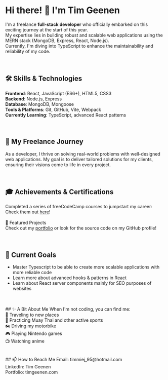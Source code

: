 # Hi there! 👋 I'm Tim Geenen
I'm a freelance <b>full-stack developer</b> who officially embarked on this exciting journey at the start of this year. <br>
My expertise lies in building robust and scalable web applications using the MERN stack (MongoDB, Express, React, Node.js). <br>
Currently, I'm diving into TypeScript to enhance the maintainability and reliability of my code. <br>
<br>
<br>
## 🛠️ Skills & Technologies
<b>Frontend</b>: React, JavaScript (ES6+), HTML5, CSS3 <br>
<b>Backend</b>: Node.js, Express <br>
<b>Database</b>: MongoDB, Mongoose <br>
<b>Tools & Platforms</b>: Git, GitHub, Vite, Webpack <br>
<b>Currently Learning</b>: TypeScript, advanced React patterns <br>
<br>
<br>
## 💼 My Freelance Journey
As a developer, I thrive on solving real-world problems with well-designed web applications. My goal is to deliver tailored solutions for my clients, ensuring their visions come to life in every project. <br>
<br>
<br>
## 🎓 Achievements & Certifications
Completed a series of freeCodeCamp courses to jumpstart my career: Check them out <a href="https://www.freecodecamp.org/fcc57f784ce-2e62-4bc7-acb9-6d5f185a3375" target="blank">here</a>! <br>
<br>
🚀 Featured Projects <br>
Check out my <a href="https://www.timgeenen.com" target="blank">portfolio</a> or look for the source code on my GitHub profile! <br>
<br>
<br>
## 🌱 Current Goals
- Master Typescript to be able to create more scalable applications with more reliable code <br>
- Learn more about advanced hooks & patterns in React <br>
- Learn about React server components mainly for SEO purposes of websites <br>
<br>
<br>
## ✨ A Bit About Me
When I'm not coding, you can find me: <br>
🧳 Traveling to new places <br>
🥊 Practicing Muay Thai and other active sports <br>
🏍️ Driving my motorbike <br>
🎮 Playing Nintendo games <br>
📺 Watching anime <br>
<br>
<br>
## 📫 How to Reach Me
Email: timmiej_95@hotmail.com <br>
LinkedIn: Tim Geenen <br>
Portfolio: timgeenen.com <br>

<!--
**Timgeenen/Timgeenen** is a ✨ _special_ ✨ repository because its `README.md` (this file) appears on your GitHub profile.

Here are some ideas to get you started:

- 🔭 I’m currently working on ...
- 🌱 I’m currently learning ...
- 👯 I’m looking to collaborate on ...
- 🤔 I’m looking for help with ...
- 💬 Ask me about ...
- 📫 How to reach me: ...
- 😄 Pronouns: ...
- ⚡ Fun fact: ...
-->
